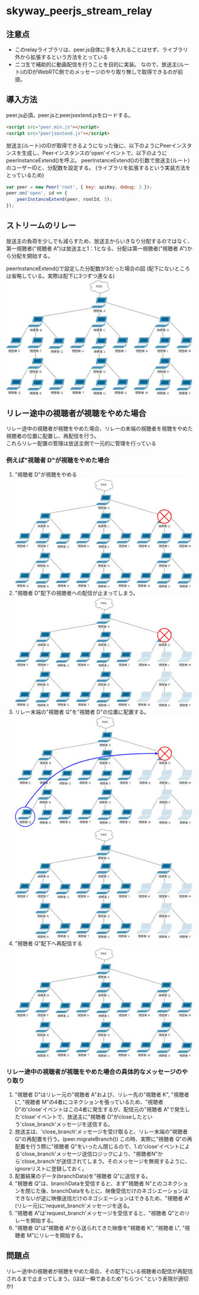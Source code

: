 # skyway_peerjs_stream_relay


## 注意点
* このrelayライブラリは、peer.js自体に手を入れることはせず、ライブラリ外から拡張するという方法をとっている
* ニコ生で補助的に動画配信を行うことを目的に実装。
なので、放送主(ルート)のIDがWebRTC側でのメッセージのやり取り無しで取得できるのが前提。

## 導入方法
peer.js必須。peer.jsとpeerjsextend.jsをロードする。
```html
<script src="peer.min.js"></script>
<script src="peerjsextend.js"></script>
```

放送主(ルート)のIDが取得できるようになった後に、以下のようにPeerインスタンスを生成し、Peerインスタンスの'open'イベントで、以下のようにpeerInstanceExtend()を呼ぶ。
peerInstanceExtend()の引数で放送主(ルート)のユーザーIDと、分配数を設定する。
(ライブラリを拡張するという実装方法をとっているため)
```js
var peer = new Peer('root', { key: apiKey, debug: 3 });
peer.on('open', id => {
    peerInstanceExtend(peer, rootId, 5);
});
```


## ストリームのリレー
放送主の負荷を少しでも減らすため、放送主からいきなり分配するのではなく、第一視聴者("視聴者 A")は放送主と1：1となる、分配は第一視聴者("視聴者 A")から分配を開始する。  

peerInstanceExtend()で設定した分配数が3だった場合の図
(配下にないところは省略している。実際は配下に3つずつ連なる)
![example](readme_imgs/tree_1.png)


## リレー途中の視聴者が視聴をやめた場合
リレー途中の視聴者が視聴をやめた場合、リレーの末端の視聴者を視聴をやめた視聴者の位置に配置し、再配信を行う。  
これらリレー配置の管理は放送主側で一元的に管理を行っている

### 例えば"視聴者 D"が視聴をやめた場合
1. "視聴者 D"が視聴をやめる
![example](readme_imgs/tree_2.png)
2. "視聴者 D"配下の視聴者への配信が止まってしまう。
![example](readme_imgs/tree_3.png)
3. リレー末端の"視聴者 Q"を"視聴者 D"の位置に配置する。
![example](readme_imgs/tree_4.png)
![example](readme_imgs/tree_5.png)
4. "視聴者 Q"配下へ再配信する
![example](readme_imgs/tree_6.png)

### リレー途中の視聴者が視聴をやめた場合の具体的なメッセージのやり取り
1. "視聴者 D"はリレー元の"視聴者 A"および、リレー先の"視聴者 K", "視聴者 L", "視聴者 M"の4者にコネクションを張っているため、"視聴者 D"の'close'イベントはこの4者に発生するが、配信元の"視聴者 A"で発生した'close'イベントで、放送主に"視聴者 D"がcloseしたという'close_branch'メッセージを送信する。
2. 放送主は、'close_branch'メッセージを受け取ると、リレー末端の"視聴者 Q"の再配置を行う。(peer.migrateBranch())
この時、実際に"視聴者 Q"の再配置を行う際に"視聴者 Q"をいったん閉じるので、1.の'close'イベントによる'close_branch'メッセージ送信ロジックにより、"視聴者N"から'close_branch'が送信されてしまう。そのメッセージを無視するように、ignoreリストに登録しておく。
3. 配置結果のデータ(branchData)を"視聴者 Q"に送信する。
4. "視聴者 Q"は、branchDataを受信すると、まず"視聴者 N"とのコネクションを閉じた後、branchDataをもとに、映像受信だけのネゴシエーションはできないが逆に映像送信だけのネゴシエーションはできるため、"視聴者 A"(リレー元)に'request_branch'メッセージを送る。
5. "視聴者 A"は'request_branch'メッセージを受信すると、"視聴者 Q"とのリレーを開始する。
6. "視聴者 Q"は"視聴者 A"から送られてきた映像を"視聴者 K", "視聴者 L", "視聴者 M"にリレーを開始する。

## 問題点
リレー途中の視聴者が視聴をやめた場合、その配下にいる視聴者の配信が再配信されるまで止まってしまう。(ほぼ一瞬であるため"ちらつく"という表現が適切か)


